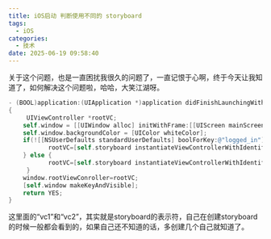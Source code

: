 ```yaml
---
title: iOS启动 判断使用不同的 storyboard
tags:
  - iOS
categories:
  - 技术
date: 2025-06-19 09:58:40
---
```


关于这个问题，也是一直困扰我很久的问题了，一直记恨于心啊，终于今天让我知道了，如何解决这个问题啦，哈哈，大笑江湖呀。

```objectivec
- (BOOL)application:(UIApplication *)application didFinishLaunchingWithOptions:(NSDictionary *)launchOptions
{
     UIViewController *rootVC;
    self.window = [[UIWindow alloc] initWithFrame:[[UIScreen mainScreen] bounds]];
    self.window.backgroundColor = [UIColor whiteColor];
    if(![[NSUserDefaults standardUserDefaults] boolForKey:@"logged_in"]) {
           rootVC=[self.storyboard instantiateViewControllerWithIdentifier: @"vc1"];
    } else {
           rootVC=[self.storyboard instantiateViewControllerWithIdentifier: @"vc2"];
     }
    window.rootViewConroller=rootVC;
    [self.window makeKeyAndVisible];
    return YES;
}
```

这里面的“vc1”和“vc2”，其实就是storyboard的表示符，自己在创建storyboard的时候一般都会看到的，如果自己还不知道的话，多创建几个自己就知道了。
